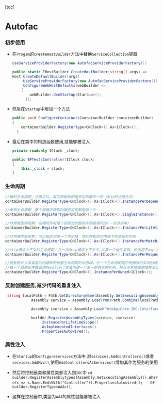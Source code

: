 [toc]

# Autofac

### 初步使用

* 在`Progam`的`CreateHostBuilder`方法中替换`ServiceCollection`容器

	```C#
	UseServiceProviderFactory(new AutofacServiceProviderFactory())
	```
	
	```C#
  public static IHostBuilder CreateHostBuilder(string[] args) =>
    Host.CreateDefaultBuilder(args)
        .UseServiceProviderFactory(new AutofacServiceProviderFactory())
        .ConfigureWebHostDefaults(webBuilder =>
        {
            webBuilder.UseStartup<Startup>();
	      });
	```
* 然后在`Startup`中增加一个方法

	```c#
    public void ConfigureContainer(ContainerBuilder containerBuilder)
    {
        containerBuilder.RegisterType<CNClock>().As<IClock>();
	  }
	```
* 最后在类中的构造函数使用,就能够被注入
	```c#
	private readonly IClock _clock;
	
	public EFTestsController(IClock clock)
    {
        this._clock = clock;
    }
	```
	
### 生命周期

```C#
//瞬时生命周期：注册之后，每次获取到的服务实例都不一样（默认的注册方式）
containerBuilder.RegisterType<CNClock>().As<IClock>().InstancePerDependency();

//单例生命周期：整个容器中获取的服务实例都是同一个
containerBuilder.RegisterType<CNClock>().As<IClock>().SingleInstance();

//作用域生命周期：在相同作用域下获取到的服务实例是相同的(一次请求中)
containerBuilder.RegisterType<CNClock>().As<IClock>().InstancePerLifetimeScope();

//作用域生命周期：可以指定到某一个作用域，然后在相同作用域下共享服务实例
containerBuilder.RegisterType<CNClock>().As<IClock>().InstancePerMatchingLifetimeScope("My");

//http请求上下文的生命周期：在一次Http请求上下文中,共享一个组件实例。仅适用于asp.net mvc开发。
containerBuilder.RegisterType<CNClock>().As<IClock>().InstancePerRequest();

//拥有隐式关系类型的创建新的嵌套生命周期的作用域，在一个生命周期域中所拥有的实例创建的生命周期中，
//每一个依赖组件或调用Resolve()方法创建一个单一的共享的实例，并且子生命周期域共享父生命周期域中的实例
containerBuilder.RegisterType<CNClock>().InstancePerOwned<IClock>();
```

### 反射创建服务,减少代码的重复注入

```C#
 string localPath = Path.GetDirectoryName(Assembly.GetExecutingAssembly().Location);
            Assembly service = Assembly.LoadFrom(Path.Combine(localPath, "WebApiCore.IOC.Service.dll"));

            Assembly iservice = Assembly.Load("WebApiCore.IOC.Interface");

            builder.RegisterAssemblyTypes(service, iservice)
                .InstancePerLifetimeScope()
                .AsImplementedInterfaces()
                .PropertiesAutowired();
```



### 属性注入

* 在`Startup`的`ConfigureServices`方法中,对`services.AddControllers()`或者`services.AddMvc()`,使用`AddControllersAsServices()`增加其作为服务的使用

* 然后将控制器类和属性类都注入到`IOC`中
      ```c#
      builder.RegisterAssemblyTypes(Assembly.GetExecutingAssembly()).Where(x => x.Name.EndsWith("Controller")).PropertiesAutowired();  
      ```
      ```C#
      builder.RegisterType<AAA>();
      ```
* 这样在控制器中,类型为`AAA`的属性就能够被注入
  
  
